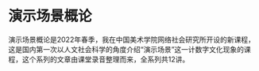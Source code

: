 # 演示场景概论

演示场景概论是2022年春季，我在中国美术学院网络社会研究所开设的新课程，这是国内第一次以人文社会科学的角度介绍“演示场景”这一计数字文化现象的课程，这个系列的文章由课堂录音整理而来，全系列共12讲。
